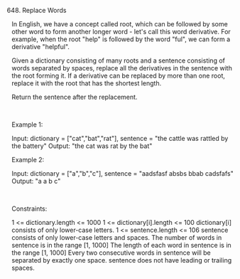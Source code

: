 648. Replace Words

In English, we have a concept called root, which can be followed by some other word to form another longer word - let's call this word derivative. For example, when the root "help" is followed by the word "ful", we can form a derivative "helpful".

Given a dictionary consisting of many roots and a sentence consisting of words separated by spaces, replace all the derivatives in the sentence with the root forming it. If a derivative can be replaced by more than one root, replace it with the root that has the shortest length.

Return the sentence after the replacement.

 

Example 1:

Input: dictionary = ["cat","bat","rat"], sentence = "the cattle was rattled by the battery"
Output: "the cat was rat by the bat"


Example 2:

Input: dictionary = ["a","b","c"], sentence = "aadsfasf absbs bbab cadsfafs"
Output: "a a b c"


 

Constraints:

1 <= dictionary.length <= 1000
1 <= dictionary[i].length <= 100
dictionary[i] consists of only lower-case letters.
1 <= sentence.length <= 106
sentence consists of only lower-case letters and spaces.
The number of words in sentence is in the range [1, 1000]
The length of each word in sentence is in the range [1, 1000]
Every two consecutive words in sentence will be separated by exactly one space.
sentence does not have leading or trailing spaces.